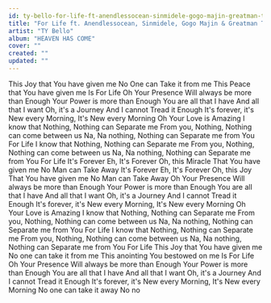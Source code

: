 ```yaml
---
id: ty-bello-for-life-ft-anendlessocean-sinmidele-gogo-majin-greatman-takit
title: "For Life ft. Anendlessocean, Sinmidele, Gogo Majin & Greatman Takit"
artist: "TY Bello"
album: "HEAVEN HAS COME"
cover: ""
created: ""
updated: ""
---
```


This Joy that You have given me
No One can Take it from me
This Peace that You have given me
Is For Life
Oh Your Presence
Will always be more than Enough
Your Power is more than Enough
You are all that I have
And all that I want
Oh, it's a Journey
And I cannot Tread it Enough
It's forever, it's New every Morning,
It's New every Morning
Oh Your Love is Amazing
I know that Nothing,
Nothing can Separate me
From you, Nothing,
Nothing can come between us
Na, Na nothing,
Nothing can Separate me from
You For Life
I know that Nothing,
Nothing can Separate me
From you, Nothing,
Nothing can come between us
Na, Na nothing,
Nothing can Separate me from
You For Life
It's Forever
Eh, It's Forever
Oh, this Miracle
That You have given me
No Man can Take Away
It's Forever
Eh, It's Forever
Oh, this Joy
That You have given me
No Man can Take Away
Oh Your Presence
Will always be more than Enough
Your Power is more than Enough
You are all that I have
And all that I want
Oh, it's a Journey
And I cannot Tread it Enough
It's forever, it's New every Morning,
It's New every Morning
Oh Your Love is Amazing
I know that Nothing,
Nothing can Separate me
From you, Nothing,
Nothing can come between us
Na, Na nothing,
Nothing can Separate me from
You For Life
I know that Nothing,
Nothing can Separate me
From you, Nothing,
Nothing can come between us
Na, Na nothing,
Nothing can Separate me from
You For Life
This Joy that You have given me
No one can take it from me
This anointing
You bestowed on me
Is For Life
Oh Your Presence
Will always be more than Enough
Your Power is more than Enough
You are all that I have
And all that I want
Oh, it's a Journey
And I cannot Tread it Enough
It's forever, it's New every Morning,
It's New every Morning
No one can take it away
No no